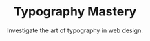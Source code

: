 ---
title: Typography Mastery
subtitle: Investigate the art of typography in web design. 
image: ../img/grid8.png
nav: 
    order: 5
---